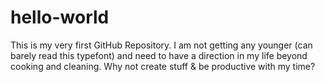 # hello-world
This is my very first GitHub Repository.  I am not getting any younger (can barely read this typefont) and need to have a direction in my life beyond cooking and cleaning.  Why not create stuff & be productive with my time?

